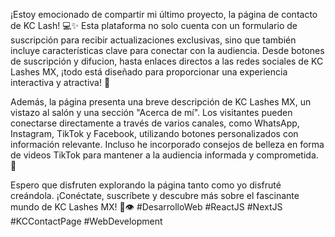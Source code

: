 ¡Estoy emocionado de compartir mi último proyecto, la página de contacto de KC Lash! 💻✨ Esta plataforma no solo cuenta con un formulario de suscripción para recibir actualizaciones exclusivas, sino que también incluye características clave para conectar con la audiencia. Desde botones de suscripción y difucion, hasta enlaces directos a las redes sociales de KC Lashes MX, ¡todo está diseñado para proporcionar una experiencia interactiva y atractiva! 🚀

Además, la página presenta una breve descripción de KC Lashes MX, un vistazo al salón y una sección "Acerca de mí". Los visitantes pueden conectarse directamente a través de varios canales, como WhatsApp, Instagram, TikTok y Facebook, utilizando botones personalizados con información relevante. Incluso he incorporado consejos de belleza en forma de videos TikTok para mantener a la audiencia informada y comprometida. 🌟

Espero que disfruten explorando la página tanto como yo disfruté creándola. ¡Conéctate, suscríbete y descubre más sobre el fascinante mundo de KC Lashes MX! 💖👁️ #DesarrolloWeb #ReactJS #NextJS #KCContactPage #WebDevelopment
